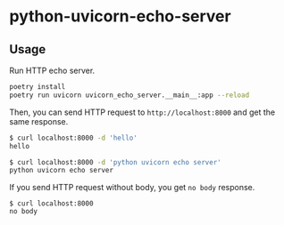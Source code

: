 # python-uvicorn-echo-server

## Usage

Run HTTP echo server.

```bash
poetry install
poetry run uvicorn uvicorn_echo_server.__main__:app --reload
```

Then, you can send HTTP request to `http://localhost:8000` and get the same response.

```bash
$ curl localhost:8000 -d 'hello'
hello

$ curl localhost:8000 -d 'python uvicorn echo server'
python uvicorn echo server
```

If you send HTTP request without body, you get `no body` response.

```
$ curl localhost:8000
no body
```
